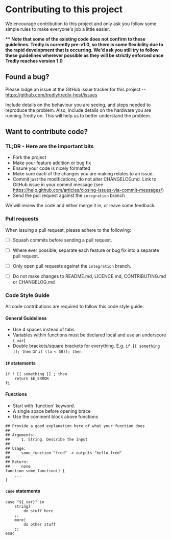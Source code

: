 # Contributing to this project

We encourage contribution to this project and only ask you follow some simple rules to make everyone's job a little easier.

**\*\* Note that some of the existing code does not confirm to these guidelines. Tredly is currently pre-v1.0, so there is some flexibility due to the rapid development that is occurring. We'd ask you still try to follow these guidelines wherever possible as they will be strictly enforced once Tredly reaches version 1.0**

## Found a bug?

Please lodge an issue at the GitHub issue tracker for this project -- <https://github.com/tredly/tredly-host/issues>

Include details on the behaviour you are seeing, and steps needed to reproduce the problem. Also, include details on the hardware you are running Tredly on. This will help us to better understand the problem.

## Want to contribute code?

### TL;DR - Here are the important bits

* Fork the project
* Make your feature addition or bug fix
* Ensure your code is nicely formatted
* Make sure each of the changes you are making relates to an issue.
* Commit just the modifications, do not alter CHANGELOG.md. Link to GitHub issue in your commit message (see <https://help.github.com/articles/closing-issues-via-commit-messages/>)
* Send the pull request against the `integration` branch

We will review the code and either merge it in, or leave some feedback.

### Pull requests

When issuing a pull request, please adhere to the following:

- [ ] Squash commits before sending a pull request.
- [ ] Where ever possible, separate each feature or bug fix into a separate pull request.
- [ ] Only open pull requests against the `integration` branch.
- [ ] Do not make changes to README.md, LICENCE.md, CONTRIBUTING.md or CHANGELOG.md


### Code Style Guide

All code contributions are required to follow this code style guide.

#### General Guidelines

* Use 4 spaces instead of tabs
* Variables within functions must be declared local and use an underscore (`_var`)
* Double brackets/square brackets for everything. E.g. `if [[ something ]]; then` or `if ((a < 50)); then`

#### `IF` statements

```
if ! [[ something ]] ; then
    return $E_ERROR
fi
```

#### Functions

* Start with 'function' keyword.
* A single space before opening brace
* Use the comment block above functions

```
## Provide a good explanation here of what your function does
##
## Arguments:
##     1. String. Describe the input
##
## Usage:
##     some_function "fred" -> outputs "hello fred"
##
## Return:
##     none
function some_function() {
    ...
}
```

#### `case` statements

```
case "${_var}" in
    string)
        do stuff here
    ;;
    more)
        do other stuff
    ;;
esac
```
